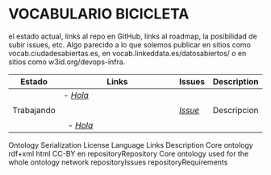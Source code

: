 # VOCABULARIO BICICLETA

 el estado actual, links al repo en GitHub, links al roadmap, la posibilidad de subir issues, etc. Algo parecido a lo que solemos publicar en sitios como vocab.ciudadesabiertas.es, en vocab.linkeddata.es/datosabiertos/ o en sitios como w3id.org/devops-infra.
 
 |  Estado  |   Links   |   Issues   |   Description   |
 | -------- | --------- | ---------- | --------------- |
 | Trabajando | - *[Hola]()*   &nbsp; &nbsp; &nbsp; &nbsp; &nbsp; &nbsp; &nbsp; &nbsp; &nbsp; &nbsp; &nbsp; &nbsp; &nbsp; &nbsp; &nbsp; &nbsp; &nbsp; &nbsp; &nbsp; &nbsp; &nbsp; &nbsp; &nbsp; &nbsp; &nbsp; &nbsp; &nbsp; &nbsp; &nbsp; &nbsp; &nbsp; &nbsp; &nbsp; &nbsp; &nbsp; &nbsp; &nbsp; &nbsp; &nbsp; &nbsp; &nbsp; &nbsp; &nbsp; &nbsp; &nbsp; &nbsp; &nbsp; &nbsp; &nbsp; &nbsp; &nbsp; &nbsp; &nbsp; &nbsp; &nbsp; &nbsp; &nbsp; &nbsp; &nbsp; &nbsp; &nbsp; &nbsp; &nbsp; &nbsp; &nbsp; &nbsp;&nbsp; &nbsp; &nbsp; &nbsp;   - *[Hola]()*   &nbsp; |  *[Issue]()*   | Descripcion  |
  





Ontology    	Serialization     	License	      Language	      Links	                      Description
Core ontology 	rdf+xml html	    CC-BY          	en	         repositoryRepository           Core ontology used for the whole ontology network
                                                               repositoryIssues
                                                               repositoryRequirements	
